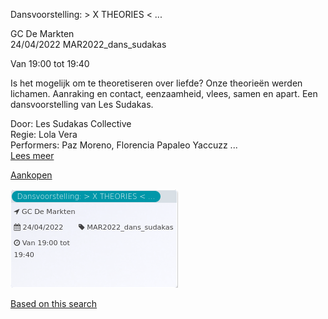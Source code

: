 Dansvoorstelling: > X THEORIES < ...

GC De Markten  
24/04/2022 MAR2022\_dans\_sudakas  

Van 19:00 tot 19:40

  

  

Is het mogelijk om te theoretiseren over liefde? Onze theorieën werden lichamen. Aanraking en contact, eenzaamheid, vlees, samen en apart. Een dansvoorstelling van Les Sudakas.  
  
Door: Les Sudakas Collective  
Regie: Lola Vera  
Performers: Paz Moreno, Florencia Papaleo Yaccuzz ...  
[Lees meer](https://tickets.vgc.be/activity/subscribe/MAR2022_dans_sudakas)

[Aankopen](https://tickets.vgc.be/ticketingActivity/subscribe/MAR2022_dans_sudakas)

![](75735.png)

[Based on this search](https://tickets.vgc.be/activity/index?&vrijeplaatsen=1&Age%5B%5D=3%2C5&entity=244)